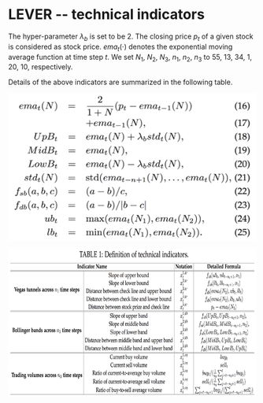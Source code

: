 # LEVER -- technical indicators

The hyper-parameter $\lambda_b$ is set to be $2$. 
The closing price $p_{t}$ of a given stock is considered as stock price. 
$ema_{t}(\cdot)$ denotes the exponential moving average function at time step $t$. 
We set $N_1$, $N_2$, $N_3$, $n_1$, $n_2$, $n_3$ to 55, 13, 34, 1, 20, 10, respectively.

Details of the above indicators are summarized in the following table.

<p align="center">
  <img width="900" height="300" src=./equation.png>
</p>

<p align="center">
  <img width="900" height="300" src=./technical_indicator_table.png>
</p>
